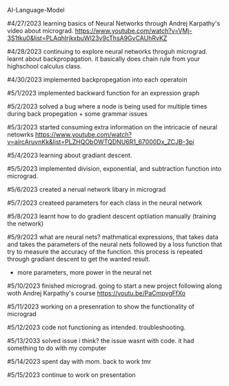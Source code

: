 AI-Language-Model

#4/27/2023
learning basics of Neural Networks through Andrej Karpathy's video about micrograd. 
https://www.youtube.com/watch?v=VMj-3S1tku0&list=PLAqhIrjkxbuWI23v9cThsA9GvCAUhRvKZ

#4/28/2023
continuing to explore neural networks throguh micrograd. learnt about backpropagation. it basically does chain rule from your highschool calculus class. 

#4/30/2023
implemented backpropegation into each operatoin

#5/1/2023
implemented backward function for an expression graph

#5/2/2023
solved a bug where a node is being used for multiple times during back propegation + some grammar issues

#5/3/2023
started consuming extra information on the intricacie of neural netowrks 
https://www.youtube.com/watch?v=aircAruvnKk&list=PLZHQObOWTQDNU6R1_67000Dx_ZCJB-3pi

#5/4/2023
learning about gradiant descent.

#5/5/2023
implemented division, exponential, and subtraction function into micrograd. 

#5/6/2023
created a nerual network libary in micrograd

#5/7/2023
createed parameters for each class in the neural network

#5/8/2023
learnt how to do gradient descent optiiation manually (training the network)

#5/9/2023
what are neural nets?
mathmatical expressions, that takes data and takes the parameters of the neural nets followed by a loss function that try to measure the accuracy of the function. this process is repeated through gradiant descent to get the wanted result. 
- more parameters, more power in the neural net  

#5/10/2023
finished micrograd. going to start a new project following along woth Andrej Karpathy's course 
https://youtu.be/PaCmpygFfXo

#5/11/2023
working on a presenration to show the functionality of micrograd

#5/12/2023
code not functioning as intended. troubleshooting.

#5/13/2033
solved issue i think?
the issue wasnt with code. it had something to do  with my computer

#5/14/2023
spent day with mom. back to work tmr

#5/15/2023
continue to work on presentation